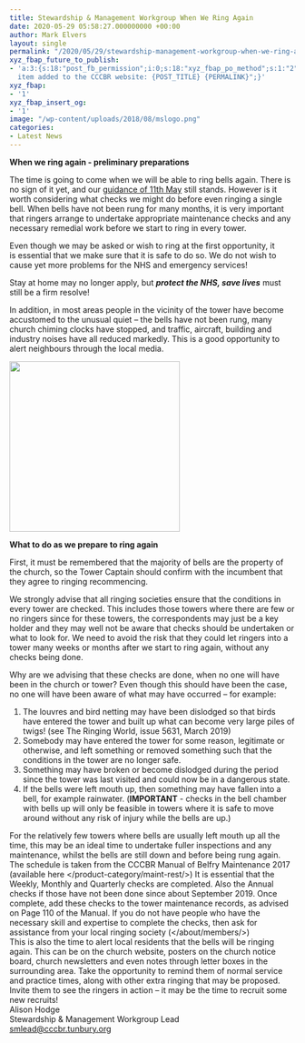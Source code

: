 ```yaml
---
title: Stewardship & Management Workgroup When We Ring Again
date: 2020-05-29 05:58:27.000000000 +00:00
author: Mark Elvers
layout: single
permalink: "/2020/05/29/stewardship-management-workgroup-when-we-ring-again/"
xyz_fbap_future_to_publish:
- 'a:3:{s:18:"post_fb_permission";i:0;s:18:"xyz_fbap_po_method";s:1:"2";s:16:"xyz_fbap_message";s:62:"News
  item added to the CCCBR website: {POST_TITLE} {PERMALINK}";}'
xyz_fbap:
- '1'
xyz_fbap_insert_og:
- '1'
image: "/wp-content/uploads/2018/08/mslogo.png"
categories:
- Latest News
---
```

**When we ring again - preliminary preparations**

The time is going to come when we will be able to ring bells again. There is no sign of it yet, and our [guidance of 11th May](/coronavirus/) still stands. However is it worth considering what checks we might do before even ringing a single bell. When bells have not been rung for many months, it is very important that ringers arrange to undertake appropriate maintenance checks and any necessary remedial work before we start to ring in every tower.

Even though we may be asked or wish to ring at the first opportunity, it is essential that we make sure that it is safe to do so. We do not wish to cause yet more problems for the NHS and emergency services!

Stay at home may no longer apply, but **_protect the NHS, save lives_** must still be a firm resolve!

In addition, in most areas people in the vicinity of the tower have become accustomed to the unusual quiet – the bells have not been rung, many church chiming clocks have stopped, and traffic, aircraft, building and industry noises have all reduced markedly. This is a good opportunity to alert neighbours through the local media.

<img loading="lazy" src="https://cccbr.org.uk/wp-content/uploads/2020/04/ringingreturns-300x300.png" sizes="(max-width: 300px) 100vw, 300px" srcset="https://cccbr.org.uk/wp-content/uploads/2020/04/ringingreturns-300x300.png 300w, https://cccbr.org.uk/wp-content/uploads/2020/04/ringingreturns-150x150.png 150w, https://cccbr.org.uk/wp-content/uploads/2020/04/ringingreturns-100x100.png 100w, https://cccbr.org.uk/wp-content/uploads/2020/04/ringingreturns.png 392w" alt="" width="300" height="300" /> 

**What to do as we prepare to ring again**

First, it must be remembered that the majority of bells are the property of the church, so the Tower Captain should confirm with the incumbent that they agree to ringing recommencing.

We strongly advise that all ringing societies ensure that the conditions in every tower are checked. This includes those towers where there are few or no ringers since for these towers, the correspondents may just be a key holder and they may well not be aware that checks should be undertaken or what to look for. We need to avoid the risk that they could let ringers into a tower many weeks or months after we start to ring again, without any checks being done.

Why are we advising that these checks are done, when no one will have been in the church or tower? Even though this should have been the case, no one will have been aware of what may have occurred – for example:

  1. The louvres and bird netting may have been dislodged so that birds have entered the tower and built up what can become very large piles of twigs! (see The Ringing World, issue 5631, March 2019)
  2. Somebody may have entered the tower for some reason, legitimate or otherwise, and left something or removed something such that the conditions in the tower are no longer safe.
  3. Something may have broken or become dislodged during the period since the tower was last visited and could now be in a dangerous state.
  4. If the bells were left mouth up, then something may have fallen into a bell, for example rainwater. (**IMPORTANT** - checks in the bell chamber with bells up will only be feasible in towers where it is safe to move around without any risk of injury while the bells are up.)

For the relatively few towers where bells are usually left mouth up all the time, this may be an ideal time to undertake fuller inspections and any maintenance, whilst the bells are still down and before being rung again.  
The schedule is taken from the CCCBR Manual of Belfry Maintenance 2017 (available here </product-category/maint-rest/>) It is essential that the Weekly, Monthly and Quarterly checks are completed. Also the Annual checks if those have not been done since about September 2019. Once complete, add these checks to the tower maintenance records, as advised on Page 110 of the Manual. If you do not have people who have the necessary skill and expertise to complete the checks, then ask for assistance from your local ringing society (</about/members/>)  
This is also the time to alert local residents that the bells will be ringing again. This can be on the church website, posters on the church notice board, church newsletters and even notes through letter boxes in the surrounding area. Take the opportunity to remind them of normal service and practice times, along with other extra ringing that may be proposed. Invite them to see the ringers in action – it may be the time to recruit some new recruits!  
Alison Hodge  
Stewardship & Management Workgroup Lead  
<smlead@cccbr.tunbury.org>
